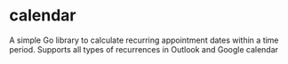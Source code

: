# calendar
A simple Go library to calculate recurring appointment dates within a time period. Supports all types of recurrences in Outlook and Google calendar